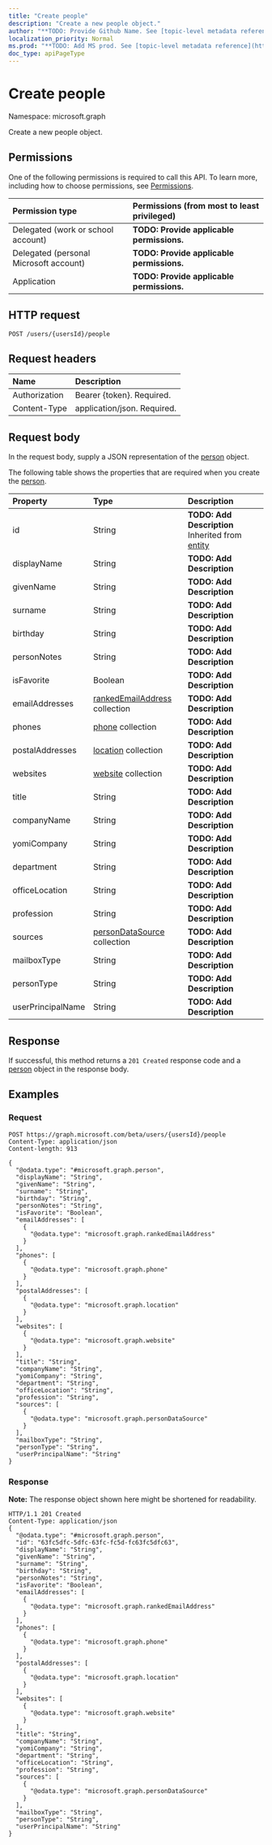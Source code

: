```yaml
---
title: "Create people"
description: "Create a new people object."
author: "**TODO: Provide Github Name. See [topic-level metadata reference](https://msgo.azurewebsites.net/add/document/guidelines/metadata.html#topic-level-metadata)**"
localization_priority: Normal
ms.prod: "**TODO: Add MS prod. See [topic-level metadata reference](https://msgo.azurewebsites.net/add/document/guidelines/metadata.html#topic-level-metadata)**"
doc_type: apiPageType
---
```


# Create people
Namespace: microsoft.graph

Create a new people object.

## Permissions
One of the following permissions is required to call this API. To learn more, including how to choose permissions, see [Permissions](/concepts/permissions-reference.md).

|Permission type|Permissions (from most to least privileged)|
|:---|:---|
|Delegated (work or school account)|**TODO: Provide applicable permissions.**|
|Delegated (personal Microsoft account)|**TODO: Provide applicable permissions.**|
|Application|**TODO: Provide applicable permissions.**|

## HTTP request

<!-- {
  "blockType": "ignored"
}
-->
``` http
POST /users/{usersId}/people
```

## Request headers
|Name|Description|
|:---|:---|
|Authorization|Bearer {token}. Required.|
|Content-Type|application/json. Required.|

## Request body
In the request body, supply a JSON representation of the [person](../resources/person.md) object.

The following table shows the properties that are required when you create the [person](../resources/person.md).

|Property|Type|Description|
|:---|:---|:---|
|id|String|**TODO: Add Description** Inherited from [entity](../resources/entity.md)|
|displayName|String|**TODO: Add Description**|
|givenName|String|**TODO: Add Description**|
|surname|String|**TODO: Add Description**|
|birthday|String|**TODO: Add Description**|
|personNotes|String|**TODO: Add Description**|
|isFavorite|Boolean|**TODO: Add Description**|
|emailAddresses|[rankedEmailAddress](../resources/rankedemailaddress.md) collection|**TODO: Add Description**|
|phones|[phone](../resources/phone.md) collection|**TODO: Add Description**|
|postalAddresses|[location](../resources/location.md) collection|**TODO: Add Description**|
|websites|[website](../resources/website.md) collection|**TODO: Add Description**|
|title|String|**TODO: Add Description**|
|companyName|String|**TODO: Add Description**|
|yomiCompany|String|**TODO: Add Description**|
|department|String|**TODO: Add Description**|
|officeLocation|String|**TODO: Add Description**|
|profession|String|**TODO: Add Description**|
|sources|[personDataSource](../resources/persondatasource.md) collection|**TODO: Add Description**|
|mailboxType|String|**TODO: Add Description**|
|personType|String|**TODO: Add Description**|
|userPrincipalName|String|**TODO: Add Description**|



## Response

If successful, this method returns a `201 Created` response code and a [person](../resources/person.md) object in the response body.

## Examples

### Request
<!-- {
  "blockType": "request",
  "name": "create_person_from_"
}
-->
``` http
POST https://graph.microsoft.com/beta/users/{usersId}/people
Content-Type: application/json
Content-length: 913

{
  "@odata.type": "#microsoft.graph.person",
  "displayName": "String",
  "givenName": "String",
  "surname": "String",
  "birthday": "String",
  "personNotes": "String",
  "isFavorite": "Boolean",
  "emailAddresses": [
    {
      "@odata.type": "microsoft.graph.rankedEmailAddress"
    }
  ],
  "phones": [
    {
      "@odata.type": "microsoft.graph.phone"
    }
  ],
  "postalAddresses": [
    {
      "@odata.type": "microsoft.graph.location"
    }
  ],
  "websites": [
    {
      "@odata.type": "microsoft.graph.website"
    }
  ],
  "title": "String",
  "companyName": "String",
  "yomiCompany": "String",
  "department": "String",
  "officeLocation": "String",
  "profession": "String",
  "sources": [
    {
      "@odata.type": "microsoft.graph.personDataSource"
    }
  ],
  "mailboxType": "String",
  "personType": "String",
  "userPrincipalName": "String"
}
```


### Response
**Note:** The response object shown here might be shortened for readability.
<!-- {
  "blockType": "response",
  "truncated": true,
  "@odata.type": "microsoft.graph.person"
}
-->
``` http
HTTP/1.1 201 Created
Content-Type: application/json
{
  "@odata.type": "#microsoft.graph.person",
  "id": "63fc5dfc-5dfc-63fc-fc5d-fc63fc5dfc63",
  "displayName": "String",
  "givenName": "String",
  "surname": "String",
  "birthday": "String",
  "personNotes": "String",
  "isFavorite": "Boolean",
  "emailAddresses": [
    {
      "@odata.type": "microsoft.graph.rankedEmailAddress"
    }
  ],
  "phones": [
    {
      "@odata.type": "microsoft.graph.phone"
    }
  ],
  "postalAddresses": [
    {
      "@odata.type": "microsoft.graph.location"
    }
  ],
  "websites": [
    {
      "@odata.type": "microsoft.graph.website"
    }
  ],
  "title": "String",
  "companyName": "String",
  "yomiCompany": "String",
  "department": "String",
  "officeLocation": "String",
  "profession": "String",
  "sources": [
    {
      "@odata.type": "microsoft.graph.personDataSource"
    }
  ],
  "mailboxType": "String",
  "personType": "String",
  "userPrincipalName": "String"
}
```

